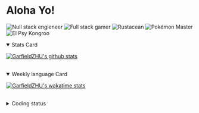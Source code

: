 # Aloha Yo!

![Null stack engieneer](https://img.shields.io/badge/-Null_stack_engineer-a890f0)
![Full stack gamer](https://img.shields.io/badge/-Full_stack_gamer-78c850)
![Rustacean](https://img.shields.io/badge/-Rustacean-f74c00)
![Pokémon Master](https://img.shields.io/badge/-Pokémon_Master-f8d030)
![El Psy Kongroo](https://img.shields.io/badge/-El_Psy_Kongroo-6890f0)


<details open>
<summary>Stats Card</summary>
 
[![GarfieldZHU's github stats](https://github-readme-stats.vercel.app/api?username=GarfieldZHU&show_icons=true&theme=tokyonight)](https://github.com/anuraghazra/github-readme-stats)
 
</details>

<br/>

<details open>
<summary>Weekly language Card</summary>
 
[![GarfieldZHU's wakatime stats](https://github-readme-stats.vercel.app/api/wakatime?username=AlohaYo&theme=nightowl&layout=compact)](https://github.com/GarfieldZHU/GarfieldZHU)


<br/>

</details>

<details>

<summary>Coding status</summary>

<br/>

<!--START_SECTION:waka-->
**🐱 My Github Data** 

> 🏆 213 Contributions in the Year 2021
 > 
> 📦 475.1 kB Used in Github's Storage 
 > 
> 🚫 Not Opted to Hire
 > 
> 📜 56 Public Repositories 
 > 
> 🔑 33 Private Repositories  
 > 
**I'm a Night 🦉** 

```text
🌞 Morning    71 commits     ███░░░░░░░░░░░░░░░░░░░░░░   14.49% 
🌆 Daytime    137 commits    ███████░░░░░░░░░░░░░░░░░░   27.96% 
🌃 Evening    181 commits    █████████░░░░░░░░░░░░░░░░   36.94% 
🌙 Night      101 commits    █████░░░░░░░░░░░░░░░░░░░░   20.61%

```


📊 **This Week I Spent My Time On** 

```text
💬 Programming Languages: 
TypeScript               12 hrs 16 mins      ███████████████░░░░░░░░░░   61.81% 
SCSS                     4 hrs 1 min         █████░░░░░░░░░░░░░░░░░░░░   20.29% 
JavaScript               1 hr 32 mins        ██░░░░░░░░░░░░░░░░░░░░░░░   7.8% 
JSON                     55 mins             █░░░░░░░░░░░░░░░░░░░░░░░░   4.65% 
HTML                     27 mins             ░░░░░░░░░░░░░░░░░░░░░░░░░   2.28%

🔥 Editors: 
VS Code                  19 hrs 52 mins      █████████████████████████   100.0%

💻 Operating System: 
Mac                      19 hrs 11 mins      ████████████████████████░   96.54% 
Windows                  41 mins             ░░░░░░░░░░░░░░░░░░░░░░░░░   3.46%

```


<!--END_SECTION:waka-->

</details>
